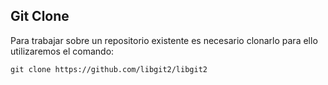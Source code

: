## Git Clone

Para trabajar sobre un repositorio existente es necesario clonarlo para ello utilizaremos el comando:

`
git clone https://github.com/libgit2/libgit2
`

